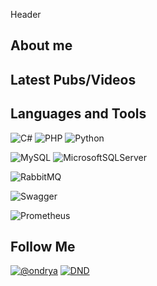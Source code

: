 Header

## About me

## Latest Pubs/Videos

## Languages and Tools
![C#](https://img.shields.io/badge/c%23-%23239120.svg?style=for-the-badge&logo=csharp&logoColor=white)
![PHP](https://img.shields.io/badge/php-%23777BB4.svg?style=for-the-badge&logo=php&logoColor=white)
![Python](https://img.shields.io/badge/python-3670A0?style=for-the-badge&logo=python&logoColor=ffdd54)

![MySQL](https://img.shields.io/badge/mysql-4479A1.svg?style=for-the-badge&logo=mysql&logoColor=white)
![MicrosoftSQLServer](https://img.shields.io/badge/Microsoft%20SQL%20Server-CC2927?style=for-the-badge&logo=microsoft%20sql%20server&logoColor=white)

![RabbitMQ](https://img.shields.io/badge/Rabbitmq-FF6600?style=for-the-badge&logo=rabbitmq&logoColor=white)

![Swagger](https://img.shields.io/badge/-Swagger-%23Clojure?style=for-the-badge&logo=swagger&logoColor=white)

![Prometheus](https://img.shields.io/badge/Prometheus-E6522C?style=for-the-badge&logo=Prometheus&logoColor=white)


## Follow Me

[![@ondrya](https://img.shields.io/badge/Telegram-2CA5E0?style=for-the-badge&logo=telegram&logoColor=white)](https://t.me/ondrya)
[![DND](https://img.shields.io/badge/Telegram-2CA5E0?style=for-the-badge&logo=telegram&logoColor=white)](https://t.me/dotnetondrya)

